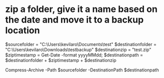 # zip a folder, give it a name based on the date and move it to a backup location

$sourcefolder      = "C:\Users\kevilaro\Documents\test"
$destinationfolder = "C:\Users\kevilaro\Downloads\testbackup\"
$destinationzip    = "test.zip"
$ziptimestamp      = Get-Date -format yyyyMMdd;
$destinationpath   = $destinationfolder + $ziptimestamp + $destinationzip


Compress-Archive -Path $sourcefolder -DestinationPath $destinationpath 

